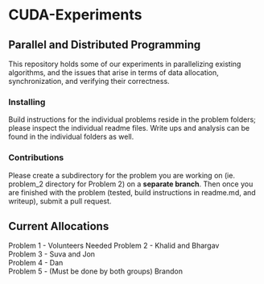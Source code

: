 # CUDA-Experiments
## Parallel and Distributed Programming
This repository holds some of our experiments in parallelizing existing algorithms, and the issues that arise in terms of data allocation, synchronization, and verifying their correctness.

### Installing
Build instructions for the individual problems reside in the problem folders; please inspect the individual readme files. Write ups and analysis can be found in the individual folders as well.

### Contributions
Please create a subdirectory for the problem you are working on (ie. problem_2 directory for Problem 2) on a **separate branch**. Then once you are finished with the problem (tested, build instructions in readme.md, and writeup), submit a pull request.

## Current Allocations
Problem 1 - Volunteers Needed
Problem 2 - Khalid and Bhargav  
Problem 3 - Suva and Jon  
Problem 4 - Dan  
Problem 5 - (Must be done by both groups) Brandon  
